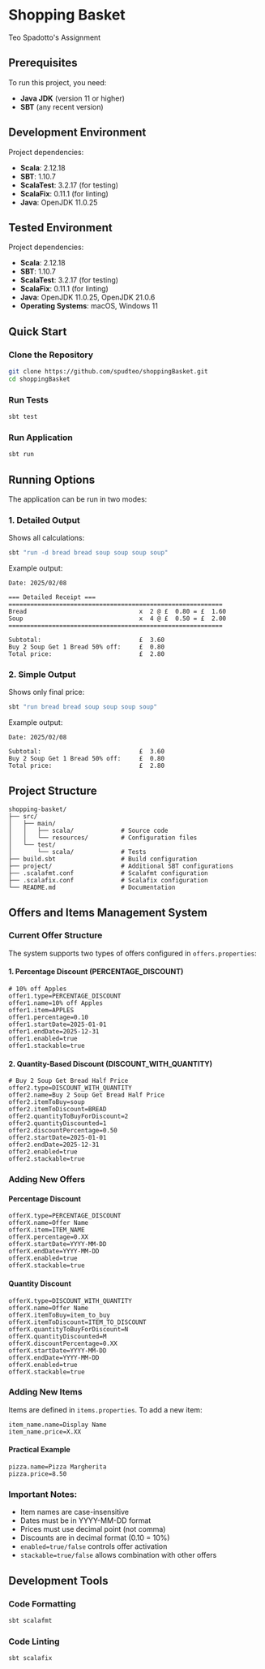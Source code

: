 # Shopping Basket
Teo Spadotto's Assignment

## Prerequisites
To run this project, you need:
- **Java JDK** (version 11 or higher)
- **SBT** (any recent version)


## Development Environment
Project dependencies:
- **Scala**: 2.12.18
- **SBT**: 1.10.7
- **ScalaTest**: 3.2.17 (for testing)
- **ScalaFix**: 0.11.1 (for linting)
- **Java**: OpenJDK 11.0.25

## Tested Environment
Project dependencies:
- **Scala**: 2.12.18
- **SBT**: 1.10.7
- **ScalaTest**: 3.2.17 (for testing)
- **ScalaFix**: 0.11.1 (for linting)
- **Java**: OpenJDK 11.0.25, OpenJDK 21.0.6
- **Operating Systems**: macOS, Windows 11

## Quick Start

### Clone the Repository
```bash
git clone https://github.com/spudteo/shoppingBasket.git
cd shoppingBasket
```

### Run Tests
```bash
sbt test
```

### Run Application
```bash
sbt run
```

## Running Options

The application can be run in two modes:

### 1. Detailed Output
Shows all calculations:
```bash
sbt "run -d bread bread soup soup soup soup"
```

Example output:
```
Date: 2025/02/08

=== Detailed Receipt ===
===========================================================
Bread                               x  2 @ £  0.80 = £  1.60
Soup                                x  4 @ £  0.50 = £  2.00
===========================================================

Subtotal:                           £  3.60
Buy 2 Soup Get 1 Bread 50% off:     £  0.80
Total price:                        £  2.80
```

### 2. Simple Output
Shows only final price:
```bash
sbt "run bread bread soup soup soup soup"
```

Example output:
```
Date: 2025/02/08

Subtotal:                           £  3.60
Buy 2 Soup Get 1 Bread 50% off:     £  0.80
Total price:                        £  2.80
```

## Project Structure
```
shopping-basket/
├── src/
│   ├── main/
│   │   ├── scala/             # Source code
│   │   └── resources/         # Configuration files
│   └── test/
│       └── scala/             # Tests
├── build.sbt                  # Build configuration
├── project/                   # Additional SBT configurations
├── .scalafmt.conf             # Scalafmt configuration
├── .scalafix.conf             # Scalafix configuration
└── README.md                  # Documentation
```

## Offers and Items Management System

### Current Offer Structure

The system supports two types of offers configured in `offers.properties`:

#### 1. Percentage Discount (PERCENTAGE_DISCOUNT)
```properties
# 10% off Apples
offer1.type=PERCENTAGE_DISCOUNT
offer1.name=10% off Apples
offer1.item=APPLES
offer1.percentage=0.10
offer1.startDate=2025-01-01
offer1.endDate=2025-12-31
offer1.enabled=true
offer1.stackable=true
```

#### 2. Quantity-Based Discount (DISCOUNT_WITH_QUANTITY)
```properties
# Buy 2 Soup Get Bread Half Price
offer2.type=DISCOUNT_WITH_QUANTITY
offer2.name=Buy 2 Soup Get Bread Half Price
offer2.itemToBuy=soup
offer2.itemToDiscount=BREAD
offer2.quantityToBuyForDiscount=2
offer2.quantityDiscounted=1
offer2.discountPercentage=0.50
offer2.startDate=2025-01-01
offer2.endDate=2025-12-31
offer2.enabled=true
offer2.stackable=true
```

### Adding New Offers

#### Percentage Discount
```properties
offerX.type=PERCENTAGE_DISCOUNT
offerX.name=Offer Name
offerX.item=ITEM_NAME
offerX.percentage=0.XX
offerX.startDate=YYYY-MM-DD
offerX.endDate=YYYY-MM-DD
offerX.enabled=true
offerX.stackable=true
```

#### Quantity Discount
```properties
offerX.type=DISCOUNT_WITH_QUANTITY
offerX.name=Offer Name
offerX.itemToBuy=item_to_buy
offerX.itemToDiscount=ITEM_TO_DISCOUNT
offerX.quantityToBuyForDiscount=N
offerX.quantityDiscounted=M
offerX.discountPercentage=0.XX
offerX.startDate=YYYY-MM-DD
offerX.endDate=YYYY-MM-DD
offerX.enabled=true
offerX.stackable=true
```

### Adding New Items

Items are defined in `items.properties`. To add a new item:

```properties
item_name.name=Display Name
item_name.price=X.XX
```

#### Practical Example
```properties
pizza.name=Pizza Margherita
pizza.price=8.50
```

### Important Notes:
- Item names are case-insensitive
- Dates must be in YYYY-MM-DD format
- Prices must use decimal point (not comma)
- Discounts are in decimal format (0.10 = 10%)
- `enabled=true/false` controls offer activation
- `stackable=true/false` allows combination with other offers

## Development Tools

### Code Formatting
```bash
sbt scalafmt
```

### Code Linting
```bash
sbt scalafix
```


